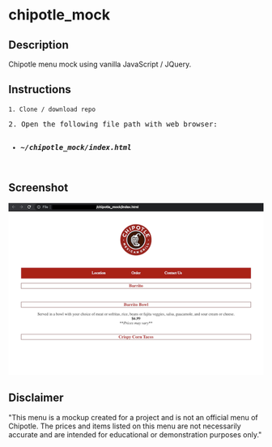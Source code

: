 # chipotle_mock

Description
---
Chipotle menu mock using vanilla JavaScript / JQuery.

Instructions
---

```
1. Clone / download repo
```

<pre>
2. Open the following file path with web browser:
 <ul><li><b><i>~/chipotle_mock/index.html</i></b></li></ul>
</pre>

Screenshot
---

![alt text](screenshots/screenshot_ui.png "Screenshot of UI")


Disclaimer
---

"This menu is a mockup created for a project and is not an official menu of Chipotle. The prices and items listed on this menu are not necessarily accurate and are intended for educational or demonstration purposes only."
